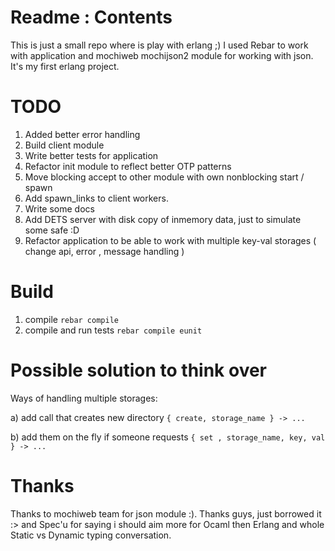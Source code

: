 # Readme : Contents
This is just a small repo where is play with erlang ;) I used Rebar to work with application and mochiweb mochijson2 module for working with json.
It's my first erlang project.

# TODO
1. Added better error handling
2. Build client module
3. Write better tests for application
4. Refactor init module to reflect better OTP patterns
5. Move blocking accept to other module with own nonblocking start / spawn
6. Add spawn_links to client workers.
7. Write some docs
8. Add DETS server with disk copy of inmemory data, just to simulate some safe :D
9. Refactor application to be able to work with multiple key-val storages ( change api, error , message handling )

# Build

1. compile `rebar compile`
2. compile and run tests `rebar compile eunit`

# Possible solution to think over

Ways of handling multiple storages:

a) add call that creates new directory `{ create, storage_name } -> ... `

b) add them on the fly if someone requests `{ set , storage_name, key, val } -> ...`

# Thanks

Thanks to mochiweb team for json module :). Thanks guys, just borrowed it :> and Spec'u for saying i should aim more for Ocaml then Erlang and whole Static vs Dynamic typing conversation.